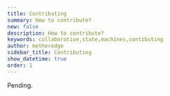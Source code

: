 ```yaml
---
title: Contributing
summary: How to contribute?
new: false
description: How to contribute?
keywords: collaborative,state,machines,contibuting
author: metheredge
sidebar_title: Contributing
show_datetime: true
order: 1
---
```


Pending.